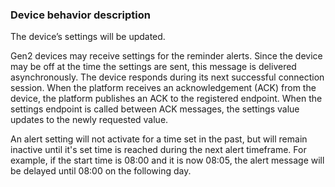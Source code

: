 ### Device behavior description

The device’s settings will be updated.

Gen2 devices may receive settings for the reminder alerts. Since the device may be off at the time the settings are sent, this message is delivered asynchronously. The device responds during its next successful connection session. When the platform receives an acknowledgement (ACK) from the device, the platform publishes an ACK to the registered endpoint. When the settings endpoint is called between ACK messages, the settings value updates to the newly requested value.

An alert setting will not activate for a time set in the past, but will remain inactive until it's set time is reached during the next alert timeframe. For example, if the start time is 08:00 and it is now 08:05, the alert message will be delayed until 08:00 on the following day.
